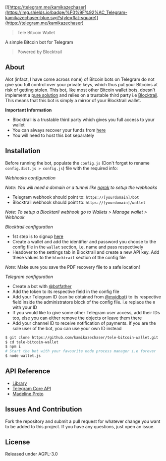  [![https://telegram.me/kamikazechaser](https://img.shields.io/badge/%F0%9F%92%AC_Telegram-kamikazechaser-blue.svg?style=flat-square)](https://telegram.me/kamikazechaser)
 > Tele Bitcoin Wallet

 A simple Bitcoin bot for Telegram

 > Powered by Blocktrail

 ## About

Alot (infact, I have come across none) of Bitcoin bots on Telegram do not give you full control over your private keys, which thus put your Bitcoins at risk of getting stolen. This bot, like most other Bitcoin wallet bots, doesn't implement a [pure solution](https://github.com/bitcoinjs/bitcoinjs-lib) and relies on a trustable third party i.e [Blocktrail](https://www.blocktrail.com/api). This means that this bot is simply a mirror of your Blocktrail wallet.

**Important Information**

- Blocktrail is a trustable third party which gives you full access to your wallet
- You can always recover your funds from [here](https://github.com/blocktrail/wallet-recovery-tool)
- You will need to host this bot separately

 ## Installation

 Before running the bot, populate the `config.js` (Don't forget to rename `config.dist.js > config.js`) file with the required info:

 *Webhooks configuration*

 _Note: You will need a domain or a tunnel like [ngrok](https://ngrok.com/) to setup the webhooks_

 - Telegram webhook should point to: `https://[yourdomain]/bot`
 - Blocktrail webhook should point to: `https://[yourdomain]/wallet`

 _Note: To setup a Blocktaril webhook go to Wallets > Manage wallet > Webhook_ 

 *Blocktrail configuration*

 - 1st step is to signup [here](https://www.blocktrail.com/dev/signup)
 - Create a wallet and add the identifier and password you choose to the config file in the `wallet` section, i.e, name and pass respectively
 - Headover to the settings tab in Blocktrail and create  a new API key. Add these values to the `blocktrail` section of the config file

 _Note:_ Make sure you save the PDF recovery file to a safe location!

 *Telegram configuration*

 - Create a bot with [@botfather](https://t.me/botfather)
 - Add the token to its respective field in the config file
 - Add your Telegram ID (can be obtained from [@myidbot](https://t.me/myidbot)) to its respective field inside the administrators block of the config file. i.e replace the `0` with your ID
 - If you would like to give some other Telegram user access, add their IDs too, else you can either remove the objects or leave them there
 - Add your channel ID to receive notification of payments. If you are the sole user of the bot, you can use your own ID instead 


 ```bash
 $ git clone https://github.com/kamikazechaser/tele-bitcoin-wallet.git
 $ cd tele-bitcoin-wallet
 $ npm i
 # Start the bot with your favourite node process manager i.e forever
 $ node wallet.js
 ```

## API Reference

- [Library](https://github.com/kamikazechaser/pwrtelegram/blob/master/doc/api.md)
- [Telegram Core API](https://core.telegram.org/methods)
- [Madeline Proto](https://daniil.it/MadelineProto/API_docs/methods/)

## Issues And Contribution

Fork the repository and submit a pull request for whatever change you want to be added to this project. If you have any questions, just open an issue.

## License

Released under AGPL-3.0